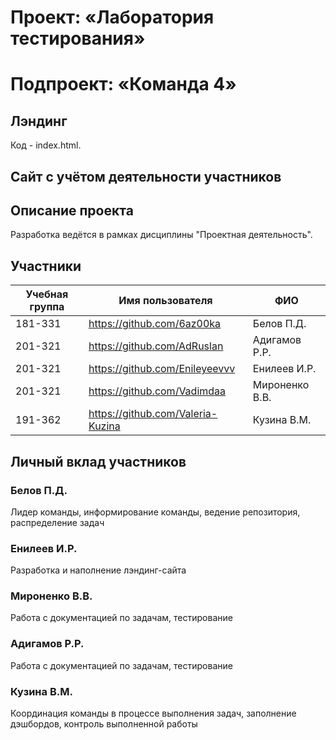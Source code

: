 # Проект: «Лаборатория тестирования»
# Подпроект: «Команда 4»

## Лэндинг
Код - index.html.

## Сайт с учётом деятельности участников


## Описание проекта
Разработка ведётся в рамках дисциплины "Проектная деятельность".


## Участники

| Учебная группа | Имя пользователя | ФИО                      |
|----------------|------------------|--------------------------|
| 181-331        | https://github.com/6az00ka       | Белов П.Д.              |
| 201-321        | https://github.com/AdRuslan       | Адигамов Р.Р.              | 
| 201-321        | https://github.com/Enileyeevvv      | Енилеев И.Р.              | 
| 201-321        | https://github.com/Vadimdaa      | Мироненко В.В.            | 
| 191-362        | https://github.com/Valeria-Kuzina      | Кузина В.М.            | 


## Личный вклад участников

### Белов П.Д.
Лидер команды, информирование команды, ведение репозитория, распределение задач

### Енилеев И.Р.
Разработка и наполнение лэндинг-сайта 

### Мироненко В.В.
Работа с документацией по задачам, тестирование

### Адигамов Р.Р.
Работа с документацией по задачам, тестирование

### Кузина В.М.
Координация команды в процессе выполнения задач, заполнение дэшбордов, контроль выполненной работы
